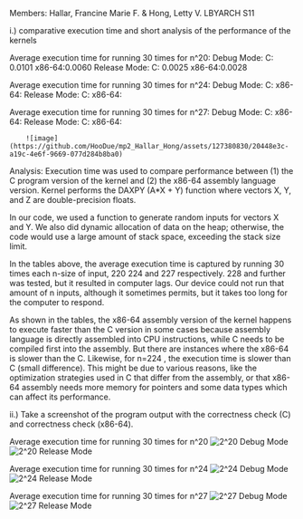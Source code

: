 Members: Hallar, Francine Marie F. & Hong, Letty V.  LBYARCH S11

i.) comparative execution time and short analysis of the performance of the kernels
    
Average execution time for running 30 times for n^20:
Debug Mode:
      C: 0.0101
      x86-64:0.0060
Release Mode:
      C: 0.0025
      x86-64:0.0028
    
Average execution time for running 30 times for n^24:
Debug Mode:
        C: 
        x86-64: 
Release Mode:
        C: 
        x86-64:

Average execution time for running 30 times for n^27:
Debug Mode:
        C: 
        x86-64:
Release Mode:
        C: 
        x86-64:

        ![image](https://github.com/HooDue/mp2_Hallar_Hong/assets/127380830/20448e3c-a19c-4e6f-9669-077d284b8ba0)

Analysis:
    Execution time was used to compare performance between (1) the C program version of the kernel and (2) the x86-64 assembly language version.  Kernel performs the DAXPY (A*X + Y) function where vectors X, Y, and Z are double-precision floats. 

In our code, we used a function to generate random inputs for vectors X and Y. We also did dynamic allocation of data on the heap; otherwise, the code would use a large amount of stack space, exceeding the stack size limit. 

In the tables above, the average execution time is captured by running 30 times each n-size of input, 220 224 and 227 respectively. 228 and further was tested, but it resulted in computer lags. Our device could not run that amount of n inputs, although it sometimes permits, but it takes too long for the computer to respond. 

As shown in the tables, the x86-64 assembly version of the kernel happens to execute faster than the C version in some cases because assembly language is directly assembled into CPU instructions, while C needs to be compiled first into the assembly.  But there are instances where the x86-64 is slower than the C. Likewise, for  n=224  , the execution time is slower than C (small difference). This might be due to various reasons, like the optimization strategies used in C that differ from the assembly, or that x86-64 assembly needs more memory for pointers and some data types which can affect its performance.



 ii.) Take a screenshot of the program output with the correctness check (C) and correctness check (x86-64).
 
Average execution time for running 30 times for n^20
    ![2^20 Debug Mode](https://github.com/HooDue/mp2_Hallar_Hong/assets/98597121/5c73cccb-5aa8-4e02-a955-0f69a2bc2480)
    ![2^20 Release Mode](https://github.com/HooDue/mp2_Hallar_Hong/assets/98597121/27fdc013-d2ba-4f31-80ca-4b93ce5a6bc5)
        
Average execution time for running 30 times for n^24
  ![2^24 Debug Mode](https://github.com/HooDue/mp2_Hallar_Hong/assets/98597121/05c152ed-dc62-48f2-a3f9-ae19651cab5b)
  ![2^24 Release Mode](https://github.com/HooDue/mp2_Hallar_Hong/assets/98597121/c029ba51-130b-4d2c-a1e9-2576e4097b2d)

Average execution time for running 30 times for n^27
  ![2^27 Debug Mode](https://github.com/HooDue/mp2_Hallar_Hong/assets/98597121/6eebf007-3cbb-4944-89cf-08cebc1f4dc4)
  ![2^27 Release Mode](https://github.com/HooDue/mp2_Hallar_Hong/assets/98597121/17ea08fd-c934-497d-a02a-12834305a86f)     

